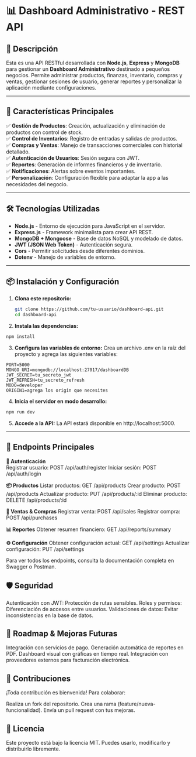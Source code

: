 # 📊 Dashboard Administrativo - REST API

## 🚀 Descripción

Esta es una API RESTful desarrollada con **Node.js**, **Express** y **MongoDB** para gestionar un **Dashboard Administrativo** destinado a pequeños negocios. Permite administrar productos, finanzas, inventario, compras y ventas, gestionar sesiones de usuario, generar reportes y personalizar la aplicación mediante configuraciones.

---

## 📌 Características Principales

✅ **Gestión de Productos**: Creación, actualización y eliminación de productos con control de stock.  
✅ **Control de Inventarios**: Registro de entradas y salidas de productos.  
✅ **Compras y Ventas**: Manejo de transacciones comerciales con historial detallado.  
✅ **Autenticación de Usuarios**: Sesión segura con JWT.  
✅ **Reportes**: Generación de informes financieros y de inventario.  
✅ **Notificaciones**: Alertas sobre eventos importantes.  
✅ **Personalización**: Configuración flexible para adaptar la app a las necesidades del negocio.

---

## 🛠 Tecnologías Utilizadas

- **Node.js** - Entorno de ejecución para JavaScript en el servidor.
- **Express.js** - Framework minimalista para crear API REST.
- **MongoDB + Mongoose** - Base de datos NoSQL y modelado de datos.
- **JWT (JSON Web Token)** - Autenticación segura.
- **Cors** - Permitir solicitudes desde diferentes dominios.
- **Dotenv** - Manejo de variables de entorno.

---

## 📦 Instalación y Configuración

1. **Clona este repositorio:**

   ```bash
   git clone https://github.com/tu-usuario/dashboard-api.git
   cd dashboard-api
   ```

2. **Instala las dependencias:**

```bash
npm install
```

3. **Configura las variables de entorno:**
   Crea un archivo .env en la raíz del proyecto y agrega las siguientes variables:

```env
PORT=5000
MONGO_URI=mongodb://localhost:27017/dashboardDB
JWT_SECRET=tu_secreto_jwt
JWT_REFRESH=tu_secreto_refresh
MODO=developer
ORIGIN1=agrega los origin que necesites
```

4. **Inicia el servidor en modo desarrollo:**

```bash
npm run dev
```

5. **Accede a la API:**
   La API estará disponible en http://localhost:5000.

---

## 📡 Endpoints Principales

**🔐 Autenticación**  
Registrar usuario:
POST /api/auth/register
Iniciar sesión:
POST /api/auth/login

**📦 Productos**
Listar productos:
GET /api/products
Crear producto:
POST /api/products
Actualizar producto:
PUT /api/products/:id
Eliminar producto:
DELETE /api/products/:id

**🛒 Ventas & Compras**
Registrar venta:
POST /api/sales
Registrar compra:
POST /api/purchases

**📊 Reportes**
Obtener resumen financiero:
GET /api/reports/summary

**⚙️ Configuración**
Obtener configuración actual:
GET /api/settings
Actualizar configuración:
PUT /api/settings

Para ver todos los endpoints, consulta la documentación completa en Swagger o Postman.

## 🛡 Seguridad

Autenticación con JWT: Protección de rutas sensibles.
Roles y permisos: Diferenciación de accesos entre usuarios.
Validaciones de datos: Evitar inconsistencias en la base de datos.

## 🎯 Roadmap & Mejoras Futuras

Integración con servicios de pago.
Generación automática de reportes en PDF.
Dashboard visual con gráficas en tiempo real.
Integración con proveedores externos para facturación electrónica.

## 🤝 Contribuciones

¡Toda contribución es bienvenida! Para colaborar:

Realiza un fork del repositorio.
Crea una rama (feature/nueva-funcionalidad).
Envía un pull request con tus mejoras.

## 📝 Licencia

Este proyecto está bajo la licencia MIT. Puedes usarlo, modificarlo y distribuirlo libremente.
